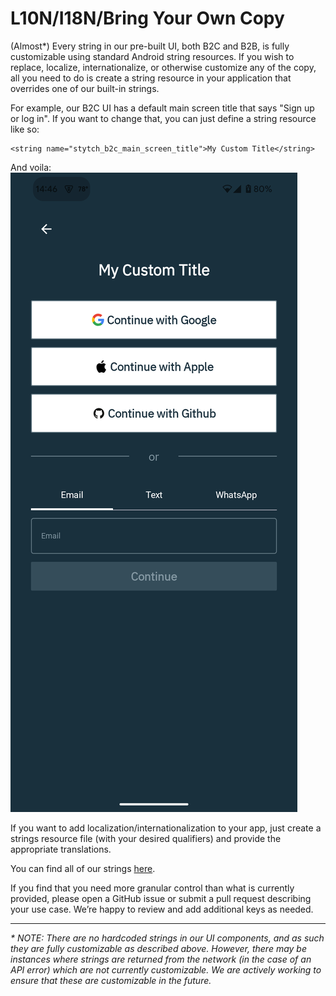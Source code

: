# L10N/I18N/Bring Your Own Copy
(Almost*) Every string in our pre-built UI, both B2C and B2B, is fully customizable using standard Android string resources. If you wish to replace, localize, internationalize, or otherwise customize any of the copy, all you need to do is create a string resource in your application that overrides one of our built-in strings.

For example, our B2C UI has a default main screen title that says "Sign up or log in". If you want to change that, you can just define a string resource like so:
```
<string name="stytch_b2c_main_screen_title">My Custom Title</string>
```
And voila:
![Example of custom copy in the Stytch B2C pre-built UI](./assets/custom_copy_b2c.png)

If you want to add localization/internationalization to your app, just create a strings resource file (with your desired qualifiers) and provide the appropriate translations.

You can find all of our strings [here](../source/sdk/src/main/res/values/strings.xml).

If you find that you need more granular control than what is currently provided, please open a GitHub issue or submit a pull request describing your use case. We’re happy to review and add additional keys as needed.

---
_* NOTE: There are no hardcoded strings in our UI components, and as such they are fully customizable as described above. However, there may be instances where strings are returned from the network (in the case of an API error) which are not currently customizable. We are actively working to ensure that these are customizable in the future._